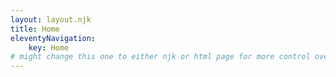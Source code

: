 ```yaml
---
layout: layout.njk
title: Home
eleventyNavigation:
    key: Home
# might change this one to either njk or html page for more control over the formatting
---
```


<!-- blurb of who Helen is -->

<!-- list of Helen's skills -->

<!-- list of Helen's interests -->

<!-- blurb on how this site was made -->

<!-- links to other pages on this site -->

<!-- links to external sites -->
